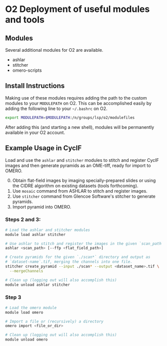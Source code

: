# O2 Deployment of useful modules and tools

## Modules

Several additional modules for O2 are available.

* ashlar
* stitcher
* omero-scripts


## Install Instructions

Making use of these modules requires adding the path to the custom modules to
your `MODULEPATH` on O2. This can be accomplished easily by adding the following
line to your `~/.bashrc` on O2.

```bash
export MODULEPATH=$MODULEPATH:/n/groups/lsp/o2/modulefiles
```

After adding this (and starting a new shell), modules will be permanently
available in your O2 account.


## Example Usage in CycIF

Load and use the `ashlar` and `stitcher` modules to stitch and register CycIF
images and then generate pyramids as an OME-tiff, ready for import to OMERO.

0. Obtain flat-field images by imaging specially-prepared slides or using the
  CIDRE algorithm on existing datasets (tools forthcoming).
1. Use `mosaic` command from ASHLAR to stitch and register images.
2. Use `stitcher` command from Glencoe Software's stitcher to generate pyramids.
3. Import pyramid into OMERO.

### Steps 2 and 3:

```bash
# Load the ashlar and stitcher modules
module load ashlar stitcher

# Use ashlar to stitch and register the images in the given `scan_path`.
ashlar <scan_path> [--ffp <flat_field_path>]

# Create pyramids for the given `./scan*` directory and output as
# `dataset-name`.tif, merging the channels into one file.
stitcher create_pyramid --input ./scan* --output <dataset_name>.tif \
  --mergeChannels

# Clean up (logging out will also accomplish this)
module unload ashlar stitcher
```

### Step 3

```bash
# Load the omero module
module load omero

# Import a file or (recursively) a directory
omero import <file_or_dir>

# Clean up (logging out will also accomplish this)
module unload omero
```
